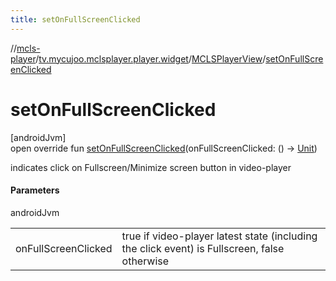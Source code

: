 ```yaml
---
title: setOnFullScreenClicked
---
```

//[mcls-player](../../../index.html)/[tv.mycujoo.mclsplayer.player.widget](../index.html)/[MCLSPlayerView](index.html)/[setOnFullScreenClicked](set-on-full-screen-clicked.html)



# setOnFullScreenClicked



[androidJvm]\
open override fun [setOnFullScreenClicked](set-on-full-screen-clicked.html)(onFullScreenClicked: () -&gt; [Unit](https://kotlinlang.org/api/latest/jvm/stdlib/kotlin/-unit/index.html))



indicates click on Fullscreen/Minimize screen button in video-player



#### Parameters


androidJvm

| | |
|---|---|
| onFullScreenClicked | true if video-player latest state (including the click event) is Fullscreen, false otherwise |




